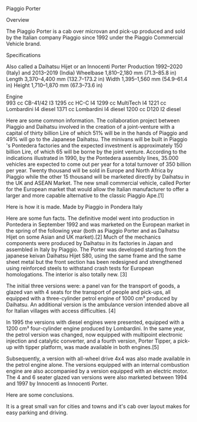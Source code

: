 Piaggio Porter

Overview

The Piaggio Porter is a cab over microvan and pick-up produced and sold by the Italian company Piaggio since 1992 under the Piaggio Commercial Vehicle brand.

Specifications

Also called	a Daihatsu Hijet or an Innocenti Porter
Production	1992–2020 (Italy) and 2013–2019 (India)
Wheelbase	1,810–2,180 mm (71.3–85.8 in)
Length	3,370–4,400 mm (132.7–173.2 in)
Width	1,395–1,560 mm (54.9–61.4 in)
Height	1,710–1,870 mm (67.3–73.6 in)

Engine	
993 cc CB-41/42 I3
1295 cc HC-C I4
1299 cc MultiTech I4
1221 cc Lombardini I4 diesel
1371 cc Lombardini I4 diesel
1200 cc D120 I2 diesel

Here are some common information.
The collaboration project between Piaggio and Daihatsu involved in the creation of a joint-venture with a capital of thirty billion Lire of which 51% will be in the hands of Piaggio and 49% will go to the Japanese Daihatsu. The minivans will be built in Piaggio 's Pontedera factories and the expected investment is approximately 150 billion Lire, of which 65 will be borne by the joint venture. According to the indications illustrated in 1990, by the Pontedera assembly lines, 35.000 vehicles are expected to come out per year for a total turnover of 350 billion per year. Twenty thousand will be sold in Europe and North Africa by Piaggio while the other 15 thousand will be marketed directly by Daihatsu in the UK and ASEAN Market. The new small commercial vehicle, called Porter for the European market that would allow the Italian manufacturer to offer a larger and more capable alternative to the classic Piaggio Ape.[1]

Here is how it is made.
Made by Piaggio in Pondera Italy

Here are some fun facts.
The definitive model went into production in Pontedera in September 1992 and was marketed on the European market in the spring of the following year (both as Piaggio Porter and as Daihatsu Hijet on some Asian and UK market).[2] Much of the mechanics components were produced by Daihatsu in its factories in Japan and assembled in Italy by Piaggio. The Porter was developed starting from the japanese keivan Daihatsu Hijet S80, using the same frame and the same sheet metal but the front section has been redesigned and strengthened using reinforced steels to withstand crash tests for European homologations. The interior is also totally new. [3]

The initial three versions were: a panel van for the transport of goods, a glazed van with 4 seats for the transport of people and pick-ups, all equipped with a three-cylinder petrol engine of 1000 cm³ produced by Daihatsu. An additional version is the ambulance version intended above all for Italian villages with access difficulties. [4]

In 1995 the versions with diesel engines were presented, equipped with a 1200 cm³ four-cylinder engine produced by Lombardini. In the same year, the petrol version was changed, now equipped with multipoint electronic injection and catalytic converter, and a fourth version, Porter Tipper, a pick-up with tipper platform, was made available in both engines.[5]

Subsequently, a version with all-wheel drive 4x4 was also made available in the petrol engine alone. The versions equipped with an internal combustion engine are also accompanied by a version equipped with an electric motor. The 4 and 6 seater glazed van versions were also marketed between 1994 and 1997 by Innocenti as Innocenti Porter.

Here are some conclusions.

It is a great small van for cities and towns and it's cab over layout makes for easy parking and driving. 
